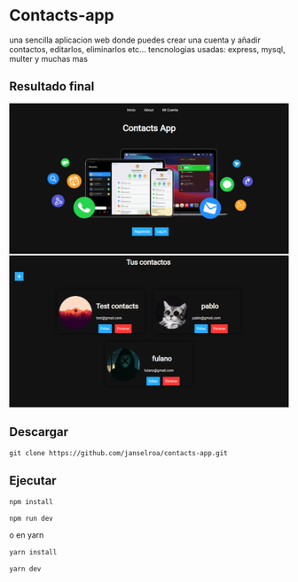 # Contacts-app
una sencilla aplicacion web donde puedes crear una cuenta y añadir contactos, editarlos, eliminarlos etc...
tencnologias usadas: express, mysql, multer y muchas mas

## Resultado final
<img src="./preview1.PNG">
<img src="./preview2.PNG">

## Descargar
```
git clone https://github.com/janselroa/contacts-app.git
```
## Ejecutar
```
npm install
```

```
npm run dev
```

o en yarn
```
yarn install
```

```
yarn dev
```

